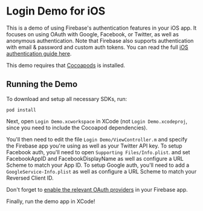 # Login Demo for iOS

This is a demo of using Firebase's authentication features in
your iOS app. It focuses on using OAuth with Google, Facebook, or Twitter,
as well as anonymous authentication. Note that
Firebase also supports authentication with email & password and custom auth tokens.
You can read the full [iOS authentication guide here](https://www.firebase.com/docs/ios/guide/user-auth.html).

This demo requires that [Cocoapods](https://cocoapods.org/) is installed.

Running the Demo
----------------

To download and setup all necessary SDKs, run:

    pod install

Next, open `Login Demo.xcworkspace` in XCode (not `Login Demo.xcodeproj`,
since you need to include the Cocoapod dependencies).

You'll then need to edit the file `Login Demo/ViewController.m` and specify the
Firebase app you're using as well as your Twitter API key. To setup
Facebook auth, you'll need to open `Supporting Files/Info.plist`.
and set FacebookAppID and FacebookDisplayName as well as configure a
URL Scheme to match your App ID. To setup
Google auth, you'll need to add a `GoogleService-Info.plist` as well as configure a
URL Scheme to match your Reversed Client ID.

Don't forget to [enable the relevant OAuth providers](https://www.firebase.com/docs/ios/guide/user-auth.html#section-enable-providers)
in your Firebase app.

Finally, run the demo app in XCode!
